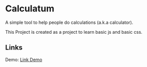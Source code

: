 # Calculatum

A simple tool to help people do calculations (a.k.a calculator).

This Project is created as a project to learn basic js and basic css.

## Links

Demo: [Link Demo](https://fath-nasrudin.github.io/calculatum/)

